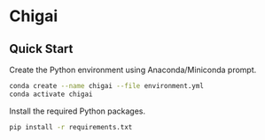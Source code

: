 # Chigai

## Quick Start

Create the Python environment using Anaconda/Miniconda prompt.

```bash
conda create --name chigai --file environment.yml
conda activate chigai
```

Install the required Python packages.

```bash
pip install -r requirements.txt
```


